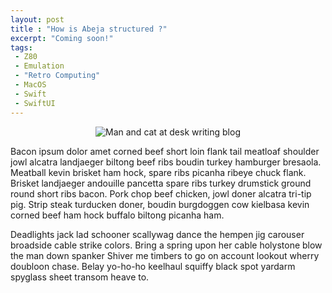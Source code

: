 ```yaml
---
layout: post
title : "How is Abeja structured ?"
excerpt: "Coming soon!"
tags:
 - Z80
 - Emulation
 - "Retro Computing"
 - MacOS
 - Swift
 - SwiftUI
---
```


<p style="text-align:center;">
	<img src="/assets/images/under_construction.jpg" alt="Man and cat at desk writing blog">
</p>

Bacon ipsum dolor amet corned beef short loin flank tail meatloaf shoulder jowl alcatra landjaeger biltong beef ribs boudin turkey hamburger bresaola. Meatball kevin brisket ham hock, spare ribs picanha ribeye chuck flank. Brisket landjaeger andouille pancetta spare ribs turkey drumstick ground round short ribs bacon. Pork chop beef chicken, jowl doner alcatra tri-tip pig. Strip steak turducken doner, boudin burgdoggen cow kielbasa kevin corned beef ham hock buffalo biltong picanha ham.

<!--more-->
Deadlights jack lad schooner scallywag dance the hempen jig carouser broadside cable strike colors. Bring a spring upon her cable holystone blow the man down spanker Shiver me timbers to go on account lookout wherry doubloon chase. Belay yo-ho-ho keelhaul squiffy black spot yardarm spyglass sheet transom heave to.



 